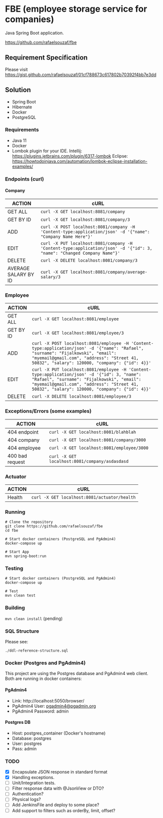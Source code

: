 # FBE (employee storage service for companies)

Java Spring Boot application.

https://github.com/rafaelsouzaf/fbe

## Requirement Specification
Please visit https://gist.github.com/rafaelsouzaf/01cf788673c617802b70392f4bb7e3dd

## Solution

- Spring Boot
- Hibernate
- Docker
- PostgreSQL

### Requirements

- Java 11
- Docker
- Lombok plugin for your IDE.
Intellij:
https://plugins.jetbrains.com/plugin/6317-lombok
Eclipse:
https://howtodoinjava.com/automation/lombok-eclipse-installation-examples/

### Endpoints (curl)

#### Company

| ACTION            | cURL
| ------            | ------
| GET ALL           | `curl -X GET localhost:8081/company`
| GET BY ID         | `curl -X GET localhost:8081/company/3`
| ADD               | `curl -X POST localhost:8081/company -H 'Content-type:application/json' -d '{"name": "Company Name Here"}'`
| EDIT              | `curl -X PUT localhost:8081/company -H 'Content-type:application/json' -d '{"id": 3, "name": "Changed Company Name"}'`
| DELETE            | `curl -X DELETE localhost:8081/company/3`
| AVERAGE SALARY BY ID | `curl -X GET localhost:8081/company/average-salary/3`


### Employee

| ACTION            | cURL
| ------            | ------
| GET ALL           | `curl -X GET localhost:8081/employee`
| GET BY ID         | `curl -X GET localhost:8081/employee/3`
| ADD               | `curl -X POST localhost:8081/employee -H 'Content-type:application/json' -d '{"name": "Rafael", "surname": "Fijalkowski", "email": "myemail@gmail.com", "address": "Street 41, 50832", "salary": 120000, "company": {"id": 4}}'`
| EDIT              | `curl -X PUT localhost:8081/employee -H 'Content-type:application/json' -d '{"id": 3, "name": "Rafael", "surname": "Fijalkowski", "email": "myemail@gmail.com", "address": "Street 41, 50832", "salary": 120000, "company": {"id": 4}}'`
| DELETE            | `curl -X DELETE localhost:8081/employee/3`


### Exceptions/Errors (some examples)

| ACTION            | cURL
| ------            | ------
| 404 endpoint      | `curl -X GET localhost:8081/blahblah`
| 404 company       | `curl -X GET localhost:8081/company/3000`
| 404 employee      | `curl -X GET localhost:8081/employee/3000`
| 400 bad request   | `curl -X GET localhost:8081/company/asdasdasd`

### Actuator

| ACTION            | cURL
| ------            | ------
| Health            | `curl -X GET localhost:8081/actuator/health`

### Running

```
# Clone the repository
git clone https://github.com/rafaelsouzaf/fbe
cd fbe

# Start docker containers (PostgreSQL and PgAdmin4)
docker-compose up

# Start App
mvn spring-boot:run
```

### Testing

```
# Start docker containers (PostgreSQL and PgAdmin4)
docker-compose up

# Test
mvn clean test
```

### Building

`mvn clean install` (pending)

### SQL Structure

Please see:

`./ddl-reference-structure.sql`

### Docker (Postgres and PgAdmin4)

This project are using the Postgres database and PgAdmin4 web client. Both are running in 
docker containers:

#### PgAdmin4
- Link: http://localhost:5050/browser/
- PgAdmin4 User: pgadmin4@pgadmin.org
- PgAdmin4 Password: admin

#### Postgres DB 
- Host: postgres_container (Docker's hostname)
- Database: postgres
- User: postgres
- Pass: admin

### TODO

- [X] Encapsulate JSON response in standard format
- [X] Handling exceptions.
- [ ] Unit/Integration tests.
- [ ] Filter response data with @JsonView or DTO?
- [ ] Authentication?
- [ ] Physical logs?
- [ ] Add JenkinsFile and deploy to some place?
- [ ] Add support to filters such as orderBy, limit, offset?

